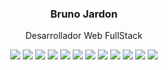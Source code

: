 <h3 align="center">Bruno Jardon</h3>
<p align="center">Desarrollador Web FullStack</p>

<p align="center">
  <img src="https://img.shields.io/badge/html-%23323330.svg?style=for-the-badge&logo=html5&logoColor=%23E34F26"/>
  <img src="https://img.shields.io/badge/css-%23323330.svg?style=for-the-badge&logo=css3&logoColor=%231572B6" />
  <img src="https://img.shields.io/badge/javascript-%23323330.svg?style=for-the-badge&logo=javascript&logoColor=%23F7DF1E" />
  <img src="https://img.shields.io/badge/php-%23323330.svg?style=for-the-badge&logo=php&logoColor=%23777BB4" />
  <img src="https://img.shields.io/badge/typescript-%23323330.svg?style=for-the-badge&logo=typescript&logoColor=%23007ACC" />
  <img src="https://img.shields.io/badge/react-%23323330.svg?style=for-the-badge&logo=react&logoColor=%2361DAFB" />
  <img src="https://img.shields.io/badge/NextJS-%23323330?style=for-the-badge&logo=next.js&logoColor=white" />
  <img src="https://img.shields.io/badge/NodeJS-%23323330?style=for-the-badge&logo=node.js&logoColor=%6DA55F" />
  <img src="https://img.shields.io/badge/nestjs-%23323330?style=for-the-badge&logo=nestjs&logoColor=E0234E" />
  <img src="https://img.shields.io/badge/spring-%23323330.svg?style=for-the-badge&logo=spring&logoColor=%236DB33F" />
  <img src="https://img.shields.io/badge/mysql-%23323330.svg?style=for-the-badge&logo=mysql&logoColor=fff" />
  <img src="https://img.shields.io/badge/MongoDB-%23323330?style=for-the-badge&logo=mongodb&logoColor=%4EA94B" />
</p>
